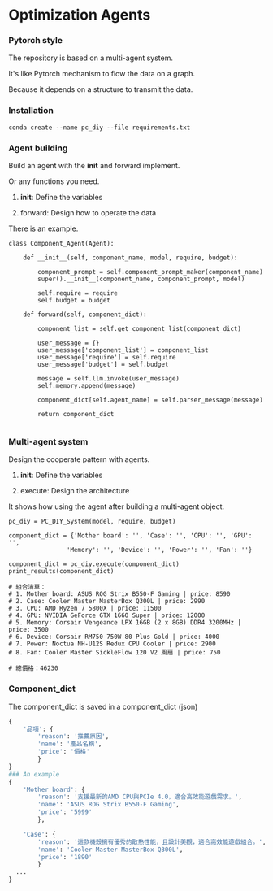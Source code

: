 # Optimization Agents

### Pytorch style
The repository is based on a multi-agent system.

It's like Pytorch mechanism to flow the data on a graph.

Because it depends on a structure to transmit the data. 

### Installation
```
conda create --name pc_diy --file requirements.txt
```

### Agent building

Build an agent with the __init__ and forward implement.

Or any functions you need.

1. __init__: Define the variables

2. forward: Design how to operate the data

There is an example.

```
class Component_Agent(Agent):
    
    def __init__(self, component_name, model, require, budget):
        
        component_prompt = self.component_prompt_maker(component_name)
        super().__init__(component_name, component_prompt, model)
        
        self.require = require
        self.budget = budget
        
    def forward(self, component_dict):
        
        component_list = self.get_component_list(component_dict)
        
        user_message = {}
        user_message['component_list'] = component_list
        user_message['require'] = self.require
        user_message['budget'] = self.budget
        
        message = self.llm.invoke(user_message)
        self.memory.append(message)
        
        component_dict[self.agent_name] = self.parser_message(message)
        
        return component_dict
        
```

### Multi-agent system

Design the cooperate pattern with agents.

1. __init__: Define the variables

2. execute: Design the architecture

It shows how using the agent after building a multi-agent object.

```
pc_diy = PC_DIY_System(model, require, budget)

component_dict = {'Mother board': '', 'Case': '', 'CPU': '', 'GPU': '', 
                'Memory': '', 'Device': '', 'Power': '', 'Fan': ''}

component_dict = pc_diy.execute(component_dict)
print_results(component_dict)

# 組合清單：
# 1. Mother board: ASUS ROG Strix B550-F Gaming | price: 8590
# 2. Case: Cooler Master MasterBox Q300L | price: 2990
# 3. CPU: AMD Ryzen 7 5800X | price: 11500
# 4. GPU: NVIDIA GeForce GTX 1660 Super | price: 12000
# 5. Memory: Corsair Vengeance LPX 16GB (2 x 8GB) DDR4 3200MHz | price: 3500
# 6. Device: Corsair RM750 750W 80 Plus Gold | price: 4000
# 7. Power: Noctua NH-U12S Redux CPU Cooler | price: 2900
# 8. Fan: Cooler Master SickleFlow 120 V2 風扇 | price: 750

# 總價格：46230
```

### Component_dict

The component_dict is saved in a component_dict (json)

```python
{
    '品項': {
        'reason': '推薦原因', 
        'name': '產品名稱', 
        'price': '價格'
        }
}
### An example
{
    'Mother board': {
        'reason': '支援最新的AMD CPU與PCIe 4.0，適合高效能遊戲需求。',
        'name': 'ASUS ROG Strix B550-F Gaming',
        'price': '5999'
        },

    'Case': {
        'reason': '這款機殼擁有優秀的散熱性能，且設計美觀，適合高效能遊戲組合。',
        'name': 'Cooler Master MasterBox Q300L',
        'price': '1890'
        }
  ...
}
```


